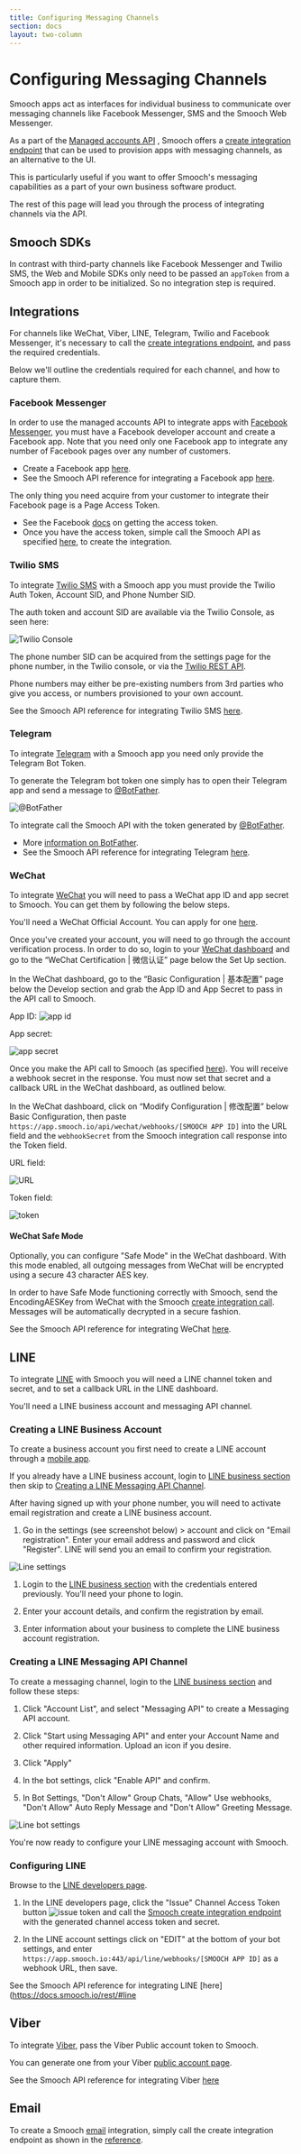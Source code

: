```yaml
---
title: Configuring Messaging Channels
section: docs
layout: two-column
---
```


# Configuring Messaging Channels

Smooch apps act as interfaces for individual business to communicate over messaging channels like Facebook Messenger, SMS and the Smooch Web Messenger.

As a part of the [Managed accounts API](https://docs.smooch.io/rest/#managed-accounts) , Smooch offers a [create integration endpoint](https://docs.smooch.io/rest/#integrations) that can be used to provision apps with messaging channels, as an alternative to the UI.

This is particularly useful if you want to offer Smooch's messaging capabilities as a part of your own business software product.

The rest of this page will lead you through the process of integrating channels via the API.

## Smooch SDKs

In contrast with third-party channels like Facebook Messenger and Twilio SMS, the Web and Mobile SDKs only need to be passed an `appToken` from a Smooch app in order to be initialized. So no integration step is required.

## Integrations

For channels like WeChat, Viber, LINE, Telegram, Twilio and Facebook Messenger, it's necessary to call the [create integrations endpoint](https://docs.smooch.io/rest/#integrations), and pass the required credentials.

Below we'll outline the credentials required for each channel, and how to capture them.

### Facebook Messenger

In order to use the managed accounts API to integrate apps with [Facebook Messenger](https://docs.smooch.io/rest/#facebook-messenger), you must have a Facebook developer account and create a Facebook app. Note that you need only one Facebook app to integrate any number of Facebook pages over any number of customers.
- Create a Facebook app [here](https://developer.facebook.com/).
- See the Smooch API reference for integrating a Facebook app [here](https://docs.smooch.io/rest/#facebook-messenger).

The only thing you need acquire from your customer to integrate their Facebook page is a Page Access Token.

- See the Facebook [docs](https://developers.facebook.com/docs/pages/access-tokens#page-access-tokens) on getting the access token.
- Once you have the access token, simple call the Smooch API as specified [here](https://docs.smooch.io/rest/#facebook-messenger), to create the integration.

### Twilio SMS

To integrate [Twilio SMS](https://docs.smooch.io/rest/#twilio) with a Smooch app you must provide the Twilio Auth Token, Account SID, and Phone Number SID.

The auth token and account SID are available via the Twilio Console, as seen here:

![Twilio Console](/images/sms_twilio_console.png)

The phone number SID can be acquired from the settings page for the phone number, in the Twilio console, or via the [Twilio REST API](https://www.twilio.com/docs/api/rest/incoming-phone-numbers).

Phone numbers may either be pre-existing numbers from 3rd parties who give you access, or numbers provisioned to your own account.

See the Smooch API reference for integrating Twilio SMS [here](https://docs.smooch.io/rest/#twilio).

### Telegram

To integrate [Telegram](https://docs.smooch.io/rest/#telegram) with a Smooch app you need only provide the Telegram Bot Token.

To generate the Telegram bot token one simply has to open their Telegram app and send a message to [@BotFather](https://telegram.me/botfather).

![@BotFather](/images/botfather_create_bot.png)

To integrate call the Smooch API with the token generated by [@BotFather](https://telegram.me/botfather).
- More [information on BotFather](https://core.telegram.org/bots#botfather).
- See the Smooch API reference for integrating Telegram [here](https://docs.smooch.io/rest/#telegram).

### WeChat

To integrate [WeChat](https://docs.smooch.io/rest/#wechat) you will need to pass a WeChat app ID and app secret to Smooch. You can get them by following the below steps.

You'll need a WeChat Official Account. You can apply for one [here](http://apply.wechat.com).

Once you've created your account, you will need to go through the account verification process. In order to do so, login to your [WeChat dashboard](https://mp.weixin.qq.com) and go to the “WeChat Certification | 微信认证” page below the Set Up section.

In the WeChat dashboard, go to the “Basic Configuration | 基本配置” page below the Develop section and grab the App ID and App Secret to pass in the API call to Smooch.

App ID:
![app id](/images/wechat_app_id.png)

App secret:

![app secret](/images/wechat_app_secret.png)

Once you make the API call to Smooch (as specified [here](https://docs.smooch.io/rest/#wechat)). You will receive a webhook secret in the response. You must now set that secret and a callback URL in the WeChat dashboard, as outlined below.

In the WeChat dashboard, click on “Modify Configuration | 修改配置” below Basic Configuration, then paste `https://app.smooch.io/api/wechat/webhooks/[SMOOCH APP ID]` into the URL field and the `webhookSecret` from the Smooch integration call response into the Token field.

URL field:

![URL](/images/wechat_url.png)

Token field:

![token](/images/wechat_token.png)

#### WeChat Safe Mode

Optionally, you can configure "Safe Mode" in the WeChat dashboard. With this mode enabled, all outgoing messages from WeChat will be encrypted using a secure 43 character AES key.

In order to have Safe Mode functioning correctly with Smooch, send the EncodingAESKey from WeChat with the Smooch [create integration call](https://docs.smooch.io/rest/#wechat). Messages will be automatically decrypted in a secure fashion.

See the Smooch API reference for integrating WeChat [here](https://docs.smooch.io/rest/#wechat).

## LINE

To integrate [LINE](https://docs.smooch.io/rest/#line) with Smooch you will need a LINE channel token and secret, and to set a callback URL in the LINE dashboard.

You'll need a LINE business account and messaging API channel.

### Creating a LINE Business Account

To create a business account you first need to create a LINE account through a [mobile app](http://line.me/en-US/download).

If you already have a LINE business account, login to [LINE business section](https://business.line.me) then skip to [Creating a LINE Messaging API Channel](#creating-a-line-messaging-api-channel).

After having signed up with your phone number, you will need to activate email registration and create a LINE business account.

1. Go in the settings (see screenshot below) > account and click on "Email registration". Enter your email address and password and click "Register". LINE will send you an email to confirm your registration.

<div class="image-row">
    <img alt="Line settings" src="/images/line_settings.png">
</div>

1. Login to the [LINE business section](https://business.line.me) with the credentials entered previously. You'll need your phone to login.

2. Enter your account details, and confirm the registration by email.

3. Enter information about your business to complete the LINE business account registration.

### Creating a LINE Messaging API Channel

To create a messaging channel, login to the [LINE business section](https://business.line.me) and follow these steps:

1. Click "Account List", and select "Messaging API" to create a Messaging API account.

2. Click "Start using Messaging API" and enter your Account Name and other required information. Upload an icon if you desire.

3. Click "Apply"

4. In the bot settings, click "Enable API" and confirm.

5. In Bot Settings, "Don't Allow" Group Chats, "Allow" Use webhooks, "Don't Allow" Auto Reply Message and "Don't Allow" Greeting Message.

<div class="image-row">
    <img alt="Line bot settings" src="/images/line_bot_settings.png">
</div>

You're now ready to configure your LINE messaging account with Smooch.

### Configuring LINE

Browse to the [LINE developers page](https://developers.line.me/ba).

1. In the LINE developers page, click the "Issue" Channel Access Token button ![issue token](/images/issue_line_token.png) and call the [Smooch create integration endpoint](https://docs.smooch.io/rest/#line) with the generated channel access token and secret.

2. In the LINE account settings click on "EDIT" at the bottom of your bot settings, and enter `https://app.smooch.io:443/api/line/webhooks/[SMOOCH APP ID]` as a webhook URL, then save.

See the Smooch API reference for integrating LINE [here](https://docs.smooch.io/rest/#line

## Viber

To integrate [Viber](https://docs.smooch.io/rest/#viber), pass the Viber Public account token to Smooch.

You can generate one from your Viber [public account page](https://www.viber.com/en/public-accounts).

See the Smooch API reference for integrating Viber [here](https://docs.smooch.io/rest/#viber)

## Email

To create a Smooch [email](https://docs.smooch.io/rest/#email) integration, simply call the create integration endpoint as shown in the [reference](https://docs.smooch.io/rest/#email).
